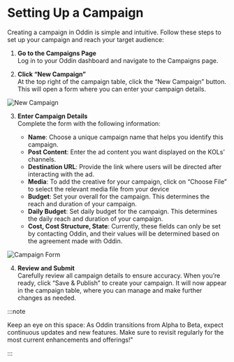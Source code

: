 # Setting Up a Campaign

Creating a campaign in Oddin is simple and intuitive. Follow these steps to set up your campaign and reach your target audience:

1. **Go to the Campaigns Page**\
   Log in to your Oddin dashboard and navigate to the Campaigns page.

2. **Click “New Campaign”**\
   At the top right of the campaign table, click the “New Campaign” button. This will open a form where you can enter your campaign details.

![New Campaign](/img/adv-new-campaign.jpg)

3. **Enter Campaign Details**\
   Complete the form with the following information:

   - **Name**: Choose a unique campaign name that helps you identify this campaign.
   - **Post Content**: Enter the ad content you want displayed on the KOLs’ channels.
   - **Destination URL**: Provide the link where users will be directed after interacting with the ad.
   - **Media**: To add the creative for your campaign, click on “Choose File” to select the relevant media file from your device
   - **Budget**: Set your overall for the campaign. This determines the reach and duration of your campaign.
   - **Daily Budget**: Set daily budget for the campaign. This determines the daily reach and duration of your campaign.
   - **Cost, Cost Structure, State**: Currently, these fields can only be set by contacting Oddin, and their values will be determined based on the agreement made with Oddin.

![Campaign Form](/img/oddin-campaign-form.jpg)

4. **Review and Submit**\
   Carefully review all campaign details to ensure accuracy. When you’re ready, click “Save & Publish” to create your campaign. It will now appear in the campaign table, where you can manage and make further changes as needed.

:::note

Keep an eye on this space: As Oddin transitions from Alpha to Beta, expect continuous updates and new features. Make sure to revisit regularly for the most current enhancements and offerings!"

:::
